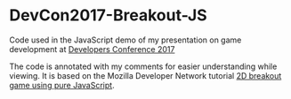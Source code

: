 # DevCon2017-Breakout-JS
Code used in the JavaScript demo of my presentation on game development at [Developers Conference 2017](https://conference.mscc.mu)

The code is annotated with my comments for easier understanding while viewing. It is based on the Mozilla Developer Network tutorial [2D breakout game using pure JavaScript](https://developer.mozilla.org/en-US/docs/Games/Tutorials/2D_Breakout_game_pure_JavaScript).

